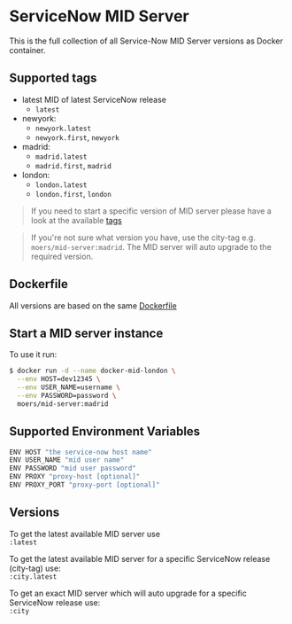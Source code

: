 # ServiceNow MID Server

This is the full collection of all Service-Now MID Server versions as Docker container.

## Supported tags

* latest MID of latest ServiceNow release
  * `latest`
* newyork:
  * `newyork.latest`
  * `newyork.first`, `newyork`
* madrid:
  * `madrid.latest`
  * `madrid.first`, `madrid`
* london:
  * `london.latest`
  * `london.first`, `london`

> If you need to start a specific version of MID server please have a look at the available [tags](https://hub.docker.com/r/moers/mid-server/tags)

> If you're not sure what version you have, use the city-tag e.g. `moers/mid-server:madrid`. The MID server will auto upgrade to the required version.

## Dockerfile

All versions are based on the same [Dockerfile](https://github.com/bmoers/docker-mid-server/blob/master/docker/Dockerfile)

## Start a MID server instance

To use it run:

```bash
$ docker run -d --name docker-mid-london \
  --env HOST=dev12345 \
  --env USER_NAME=username \
  --env PASSWORD=password \
  moers/mid-server:madrid
```

## Supported Environment Variables

```bash
ENV HOST "the service-now host name"
ENV USER_NAME "mid user name"
ENV PASSWORD "mid user password"
ENV PROXY "proxy-host [optional]"
ENV PROXY_PORT "proxy-port [optional]"
```

## Versions

To get the latest available MID server use \
`:latest`

To get the latest available MID server for a specific ServiceNow release (city-tag)  use: \
`:city.latest`

To get an exact MID server which will auto upgrade for a specific ServiceNow release use: \
`:city`
